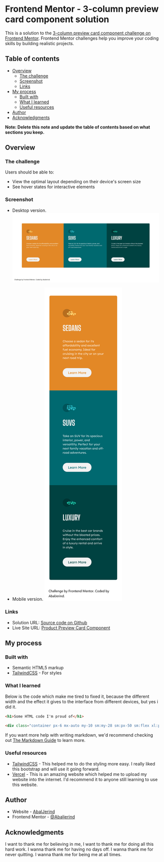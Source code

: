 # Frontend Mentor - 3-column preview card component solution

This is a solution to the [3-column preview card component challenge on Frontend Mentor](https://www.frontendmentor.io/challenges/3column-preview-card-component-pH92eAR2-). Frontend Mentor challenges help you improve your coding skills by building realistic projects.

## Table of contents

- [Overview](#overview)
  - [The challenge](#the-challenge)
  - [Screenshot](#screenshot)
  - [Links](#links)
- [My process](#my-process)
  - [Built with](#built-with)
  - [What I learned](#what-i-learned)
  - [Useful resources](#useful-resources)
- [Author](#author)
- [Acknowledgments](#acknowledgments)

**Note: Delete this note and update the table of contents based on what sections you keep.**

## Overview

### The challenge

Users should be able to:

- View the optimal layout depending on their device's screen size
- See hover states for interactive elements

### Screenshot

- Desktop version.
  ![](./images/screenshot-3-column-preview-card-desktop.jpg)

- Mobile version.
  ![](./images/screenshot-3-column-preview-card-mobile.png)

### Links

- Solution URL: [Source code on Github](https://github.com/Abaljerind/3-column-preview-card)
- Live Site URL: [Product Preview Card Component](https://3-column-preview-card-git-main-abaljerind.vercel.app/)

## My process

### Built with

- Semantic HTML5 markup
- [TailwindCSS](https://tailwindcss.com/) - For styles

### What I learned

Below is the code which make me tired to fixed it, because the different width and the effect it gives to the interface from different devices, but yes i did it.

```html
<h1>Some HTML code I'm proud of</h1>
```

```html
<div class="container px-6 mx-auto my-10 sm:my-28 sm:px-50 sm:flex xl:px-48 2xl:px-60"></div>
```

If you want more help with writing markdown, we'd recommend checking out [The Markdown Guide](https://www.markdownguide.org/) to learn more.

### Useful resources

- [TailwindCSS](https://tailwindcss.com/) - This helped me to do the styling more easy. I really liked this bootstrap and will use it going forward.
- [Vercel](https://vercel.com) - This is an amazing website which helped me to upload my website into the internet. I'd recommend it to anyone still learning to use this website.

## Author

- Website - [AbalJerind](https://3-column-preview-card-git-main-abaljerind.vercel.app/)
- Frontend Mentor - [@Abaljerind](https://www.frontendmentor.io/profile/Abaljerind)

## Acknowledgments

I want to thank me for believing in me, I want to thank me for doing all this hard work. I wanna thank me for having no days off. I wanna thank me for never quitting. I wanna thank me for being me at all times.

